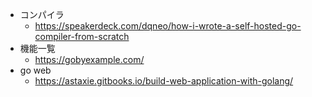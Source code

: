- コンパイラ
  - https://speakerdeck.com/dqneo/how-i-wrote-a-self-hosted-go-compiler-from-scratch
- 機能一覧
  - https://gobyexample.com/
- go web
  - https://astaxie.gitbooks.io/build-web-application-with-golang/
